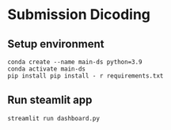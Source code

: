 # Submission Dicoding 

## Setup environment
```
conda create --name main-ds python=3.9
conda activate main-ds
pip install pip install - r requirements.txt
```

## Run steamlit app
```
streamlit run dashboard.py
```
